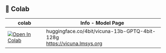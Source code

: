 ## 🦒 Colab
| colab | Info - Model Page
| --- | --- |
[![Open In Colab](https://colab.research.google.com/assets/colab-badge.svg)](https://colab.research.google.com/github/vigyanik/large-ai-notebooks/blob/main/4bit_vicuna_13b_GPTQ_4bit_128g.ipynb) | huggingface.co/4bit/vicuna-13b-GPTQ-4bit-128g <br /> https://vicuna.lmsys.org
